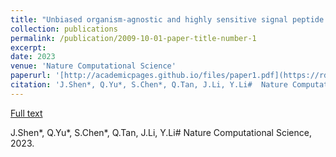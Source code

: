 ```yaml
---
title: "Unbiased organism-agnostic and highly sensitive signal peptide predictor with deep protein language model"
collection: publications
permalink: /publication/2009-10-01-paper-title-number-1
excerpt: 
date: 2023
venue: 'Nature Computational Science'
paperurl: '[http://academicpages.github.io/files/paper1.pdf](https://rdcu.be/dtupB)'
citation: 'J.Shen*, Q.Yu*, S.Chen*, Q.Tan, J.Li, Y.Li#  Nature Computational Science, 2023.'
---
```


[Full text](https://rdcu.be/dtupB)

J.Shen*, Q.Yu*, S.Chen*, Q.Tan, J.Li, Y.Li#  Nature Computational Science, 2023.
